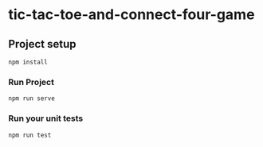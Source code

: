 # tic-tac-toe-and-connect-four-game

## Project setup
```
npm install
```

### Run Project
```
npm run serve
```

### Run your unit tests
```
npm run test
```
